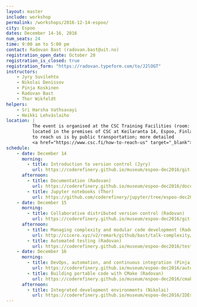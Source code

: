 ```yaml
---
layout: master
include: workshop
permalink: /workshops/2016-12-14-espoo/
city: Espoo
dates: December 14-16, 2016
num_seats: 24
time: 9:00 am to 5:00 pm
contact: Radovan Bast (radovan.bast@uit.no)
registration_open_date: October 20
registration_is_closed: true
registration_form: "https://radovan.typeform.com/to/J2lOGT"
instructors:
    - Jyry Suvilehto
    - Nikolai Denissov
    - Pinja Koskinen
    - Radovan Bast
    - Thor Wikfeldt
helpers:
    - Sri Harsha Vathsavayi
    - Heikki Lehväslaiho
location: |
          The event is organised at the CSC Training Facilities (room: Dogmi)
          located in the premises of CSC at Keilaranta 14, Espoo, Finland. The best way
          to reach us is by public transportation; more detailed
          <a href="https://www.csc.fi/how-to-reach-us" target="_blank">travel tips</a> are available.
schedule:
    - date: December 14
      morning:
        - title: Introduction to version control (Jyry)
          url: https://coderefinery.github.io/museum/espoo-dec2016/git-intro/
      afternoon:
        - title: Documentation (Radovan)
          url: https://coderefinery.github.io/museum/espoo-dec2016/documentation/
        - title: Jupyter notebooks (Thor)
          url: https://github.com/coderefinery/jupyter/tree/espoo-dec2016
    - date: December 15
      morning:
        - title: Collaborative distributed version control (Radovan)
          url: https://coderefinery.github.io/museum/espoo-dec2016/git-collaborative/
      afternoon:
        - title: Managing complexity and modular code development (Radovan)
          url: http://cicero.xyz/v2/remark/github/bast/talk-complexity/23f942a3902125/talk.md/
        - title: Automated testing (Radovan)
          url: https://coderefinery.github.io/museum/espoo-dec2016/testing/
    - date: December 16
      morning:
        - title: DevOps, automation, and continuous integration (Pinja)
          url: https://coderefinery.github.io/museum/espoo-dec2016/automation/
        - title: Building portable code with CMake (Radovan)
          url: https://coderefinery.github.io/museum/espoo-dec2016/cmake/
      afternoon:
        - title: Integrated development environments (Nikolai)
          url: https://coderefinery.github.io/museum/espoo-dec2016/IDEs/
---
```

